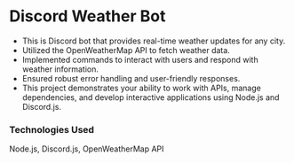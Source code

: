 
# Discord Weather Bot

* This is Discord bot that provides real-time weather updates for any city.
* Utilized the OpenWeatherMap API to fetch weather data.
* Implemented commands to interact with users and respond with weather information.
* Ensured robust error handling and user-friendly responses.
* This project demonstrates your ability to work with APIs, manage dependencies, and develop interactive applications using Node.js and Discord.js.



### Technologies Used
Node.js, Discord.js, OpenWeatherMap API
